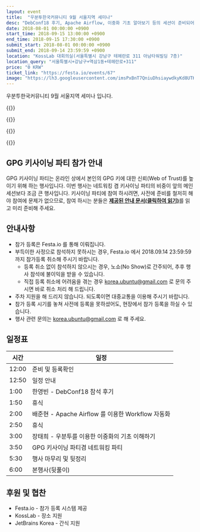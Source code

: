```yaml
---
layout: event
title:  "우분투한국커뮤니티 9월 서울지역 세미나"
desc: "DebConf18 후기, Apache Airflow, 이중화 기초 알아보기 등의 세션이 준비되어 있습니다."
date: 2018-08-01 00:00:00 +0900
start_time: 2018-09-15 13:00:00 +0900
end_time: 2018-09-15 17:30:00 +0900
submit_start: 2018-08-01 00:00:00 +0900
submit_end: 2018-09-14 23:59:59 +0900
location: "KossLab 대회의실(서울특별시 강남구 테헤란로 311 아남타워빌딩 7층)"
location_query: "서울특별시+강남구+역삼1동+테헤란로+311"
price: "0 KRW"
ticket_link: "https://festa.io/events/67"
image: "https://lh3.googleusercontent.com/imsPxBnT7QniuDhsiaywdkyKd8UTKuwYoxrg0lLTme5k5ZQzi07e49uiYTCMMc7vWtivKvqfo3JN3s_D3Sl2G2AWwOqS7m56GwaVZ8fBZX5jwxJEEGCTFigxT0V3-1K1SwG-Z0LYnVX-zAKIYX2X-Q16qswevTHFWKi1iJXEZE75bSEVPMEJxdzLP0wmGtTwkOthI7LtRM0jVWlk98Qr87ciX9vK5eVM8G8mSJ0TlSkmvsogOMwh03NppZCcqr12S3SkDxQ8jn5XYOjHis_g4iJuUieHnAwEaJpx7u3BM21zoH4s86DH2afwxxyOV7xz-KxlkdQJN20ZJv4HkhupvGYJq6C5R9JGyE1F-FB9gZc_JhyTP336TSLz4AijRSIZlFzfq0hgBJkwBt7XINm7_lS1T9aA7HEI4gOaGO15y-yCIZc5DuvL40QeurTH0eD61lTfpxQjGnA9vnG6So1TtJ2b1BX4ij2k8PTG8dVzx-y7gLYg17y0OGYSSxkpIz7MOq6h_cQSap2h59TDBSB175BaL0GdaiEX9QWP42Z0xGSKngG4A8aQINc91hXKZe6ZkkI9_ozQNCaimjqq5MXy8lMEyX3kxJtE025fhuyx_FGb49pddYQTJkYuV6TRCN6jch6OisvtOeEkACr7oEI7zNVNJYYV8f8wtcLBk_kOnO9iwg=s642-no"
---
```


우분투한국커뮤니티 9월 서울지역 세미나 입니다.


{{<profile
  profile="https://avatars3.githubusercontent.com/u/1916739?s=400&v=4"
  heading="DebConf18 참가후기" bold="한영빈 - 우분투한국커뮤니티 대표"
  desc="우분투가 기반으로 하는 배포판인 데비안에 대해 다루는 컨퍼런스, DebConf18 후기를 공유합니다." >}}

{{<profile
  profile="https://scontent-hkg3-1.xx.fbcdn.net/v/t1.0-9/10983159_648602088605489_4221303475439021180_n.jpg?_nc_cat=0&oh=89902efb68e34f209c2398b9f3031e42&oe=5C38C532"
  heading="Apache Airflow 를 이용한 Workflow 자동화" bold="배준현 - 우분투한국커뮤니티 서울지역팀"
  desc="보통 많이 사용되는 Crontab 대신, Apache Airflow 로 Workflow 를 적용하여 일을 시키는 방법을 알아봅시다." >}}

{{<profile
  profile="https://avatars3.githubusercontent.com/u/2038544?s=400&v=4"
  heading="우분투를 이용한 이중화의 기초 이해하기" bold="장태희 - 우분투한국커뮤니티 고문"
  desc="이중화를 위한 구성에는 무엇이 필요한지 알아보고, 부하 분산을 위한 네트워크 설정에 대해 알아봅니다." >}}

{{<profile
  profile="https://avatars3.githubusercontent.com/u/1916739?s=400&v=4"
  heading="GPG 키사이닝 파티" bold="한영빈 - 우분투한국커뮤니티 대표"
  desc="키사이닝 파티 진행 방식에 대해 안내한 후, 키사이닝 파티겸 네트워킹 파티를 바로 진행합니다." >}}

## GPG 키사이닝 파티 참가 안내
GPG 키사이닝 파티는 온라인 상에서 본인의 GPG 키에 대한 신뢰(Web of Trust)를 높이기 위해 하는 행사입니다.
이번 행사는 네트워킹 겸 키사이닝 파티의 비중이 앞의 메인세션보다 조금 큰 행사입니다.
키사이닝 파티에 참여 하시려면, 사전에 준비를 철저히 해야 참여에 문제가 없으므로,
참여 하시는 분들은 [**제공된 안내 문서(클릭하여 읽기)**](https://github.com/ubuntu-kr/ksp-toolkits/tree/master/ksp/ksp-20180915
)를 읽고 미리 준비해 주세요.

## 안내사항
- 참가 등록은 Festa.io 를 통해 이뤄집니다.
- 부득이한 사정으로 참석하지 못하시는 경우, Festa.io 에서 2018.09.14 23:59:59 까지 참가등록 취소해 주시기 바랍니다.
  - 등록 취소 없이 참석하지 않으시는 경우, 노쇼(No Show)로 간주되어, 추후 행사 참석에 불이익을 받을 수 있습니다.
  - 직접 등록 취소에 어려움을 겪는 경우 korea.ubuntu@gmail.com 로 문의 주시면 바로 취소 처리 해 드립니다.
- 주차 지원을 해 드리지 않습니다. 되도록이면 대중교통을 이용해 주시기 바랍니다.
- 참가 등록 시기를 놓쳐 사전에 등록을 못하셨어도, 현장에서 참가 등록을 하실 수 있습니다.
- 행사 관련 문의는 korea.ubuntu@gmail.com 로 해 주세요.

## 일정표

시간 | 일정
--- | ---
12:00 | 준비 및 등록확인
12:50  | 일정 안내
1:00  | 한영빈 - DebConf18 참석 후기
1:50  | 휴식
2:00  | 배준현 - Apache Airflow 를 이용한 Workflow 자동화
2:50  | 휴식
3:00  | 장태희 - 우분투를 이용한 이중화의 기초 이해하기
3:50  | GPG 키사이닝 파티겸 네트워킹 파티
5:30 | 행사 마무리 및 뒷정리
6:00 | 본행사(뒷풀이)

## 후원 및 협찬
- Festa.io - 참가 등록 시스템 제공
- KossLab - 장소 지원
- JetBrains Korea - 간식 지원
